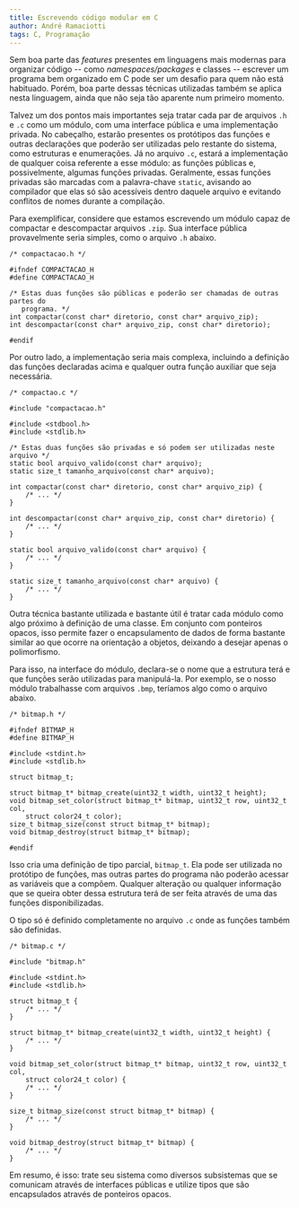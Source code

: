 ```yaml
---
title: Escrevendo código modular em C
author: André Ramaciotti
tags: C, Programação
---
```


Sem boa parte das *features* presentes em linguagens mais modernas para
organizar código -- como *namespaces/packages* e classes -- escrever um programa
bem organizado em C pode ser um desafio para quem não está habituado.  Porém,
boa parte dessas técnicas utilizadas também se aplica nesta linguagem, ainda que
não seja tão aparente num primeiro momento.

Talvez um dos pontos mais importantes seja tratar cada par de arquivos `.h` e
`.c` como um módulo, com uma interface pública e uma implementação privada.  No
cabeçalho, estarão presentes os protótipos das funções e outras declarações que
poderão ser utilizadas pelo restante do sistema, como estruturas e enumerações.
Já no arquivo `.c`, estará a implementação de qualquer coisa referente a esse
módulo: as funções públicas e, possivelmente, algumas funções privadas.
Geralmente, essas funções privadas são marcadas com a palavra-chave `static`,
avisando ao compilador que elas só são acessíveis dentro daquele arquivo e
evitando conflitos de nomes durante a compilação.

Para exemplificar, considere que estamos escrevendo um módulo capaz de compactar
e descompactar arquivos `.zip`.  Sua interface pública provavelmente seria
simples, como o arquivo `.h` abaixo.

~~~~{.c}
/* compactacao.h */

#ifndef COMPACTACAO_H
#define COMPACTACAO_H

/* Estas duas funções são públicas e poderão ser chamadas de outras partes do
   programa. */
int compactar(const char* diretorio, const char* arquivo_zip);
int descompactar(const char* arquivo_zip, const char* diretorio);

#endif
~~~~

Por outro lado, a implementação seria mais complexa, incluindo a definição das
funções declaradas acima e qualquer outra função auxiliar que seja necessária.

~~~~{.c}
/* compactao.c */

#include "compactacao.h"

#include <stdbool.h>
#include <stdlib.h>

/* Estas duas funções são privadas e só podem ser utilizadas neste arquivo */
static bool arquivo_valido(const char* arquivo);
static size_t tamanho_arquivo(const char* arquivo);

int compactar(const char* diretorio, const char* arquivo_zip) {
    /* ... */
}

int descompactar(const char* arquivo_zip, const char* diretorio) {
    /* ... */
}

static bool arquivo_valido(const char* arquivo) {
    /* ... */
}

static size_t tamanho_arquivo(const char* arquivo) {
    /* ... */
}
~~~~

Outra técnica bastante utilizada e bastante útil é tratar cada módulo como algo
próximo à definição de uma classe.  Em conjunto com ponteiros opacos, isso
permite fazer o encapsulamento de dados de forma bastante similar ao que ocorre
na orientação a objetos, deixando a desejar apenas o polimorfismo.

Para isso, na interface do módulo, declara-se o nome que a estrutura terá e que
funções serão utilizadas para manipulá-la.  Por exemplo, se o nosso módulo
trabalhasse com arquivos `.bmp`, teríamos algo como o arquivo abaixo.

~~~~{.c}
/* bitmap.h */

#ifndef BITMAP_H
#define BITMAP_H

#include <stdint.h>
#include <stdlib.h>

struct bitmap_t;

struct bitmap_t* bitmap_create(uint32_t width, uint32_t height);
void bitmap_set_color(struct bitmap_t* bitmap, uint32_t row, uint32_t col,
	struct color24_t color);
size_t bitmap_size(const struct bitmap_t* bitmap);
void bitmap_destroy(struct bitmap_t* bitmap);

#endif
~~~~

Isso cria uma definição de tipo parcial, `bitmap_t`.  Ela pode ser utilizada no
protótipo de funções, mas outras partes do programa não poderão acessar as
variáveis que a compõem.  Qualquer alteração ou qualquer informação que se
queira obter dessa estrutura terá de ser feita através de uma das funções
disponibilizadas.

O tipo só é definido completamente no arquivo `.c` onde as funções também são
definidas.

~~~~{.c}
/* bitmap.c */

#include "bitmap.h"

#include <stdint.h>
#include <stdlib.h>

struct bitmap_t {
    /* ... */
}

struct bitmap_t* bitmap_create(uint32_t width, uint32_t height) {
    /* ... */
}

void bitmap_set_color(struct bitmap_t* bitmap, uint32_t row, uint32_t col,
	struct color24_t color) {
    /* ... */
}

size_t bitmap_size(const struct bitmap_t* bitmap) {
    /* ... */
}

void bitmap_destroy(struct bitmap_t* bitmap) {
    /* ... */
}
~~~~

Em resumo, é isso: trate seu sistema como diversos subsistemas que se comunicam
através de interfaces públicas e utilize tipos que são encapsulados através de
ponteiros opacos.
